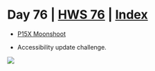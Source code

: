 # Day 76 | [HWS 76](https://www.hackingwithswift.com/100/swiftui/76) | [Index](https://github.com/JulesMoorhouse/100DaysOfSwiftUI/blob/main/README.md)

- [P15X Moonshoot](https://github.com/JulesMoorhouse/100DaysOfSwiftUI/blob/main/P15X%20Moonshoot/P08D%20Moonshoot/ContentView.swift) 

- Accessibility update challenge. 

<img src="../Images/day42.gif">
